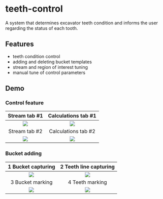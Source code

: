 # teeth-control
A system that determines excavator teeth condition and informs the user regarding the status of each tooth.
## Features
* teeth condition control
* adding and deleting bucket templates
* stream and region of interest tuning
* manual tune of control parameters
## Demo
### Control feature
Stream tab #1| Calculations tab #1
:-------------------------:|:-------------------------:
![](https://imgur.com/yS0kLDD.png) | ![](https://imgur.com/etCh0dH.png)
Stream tab #2| Calculations tab #2
![](https://imgur.com/7LYbPlV.png) | ![](https://imgur.com/2gu9TSf.png)
### Bucket adding
1 Bucket capturing| 2 Teeth line capturing
:-------------------------:|:-------------------------:
![](https://imgur.com/9XcJFZc.png) | ![](https://imgur.com/ONCVZwW.png)
3 Bucket marking| 4 Teeth marking
![](https://imgur.com/JKHZkO5.png) | ![](https://imgur.com/KBFHCG0.png)
